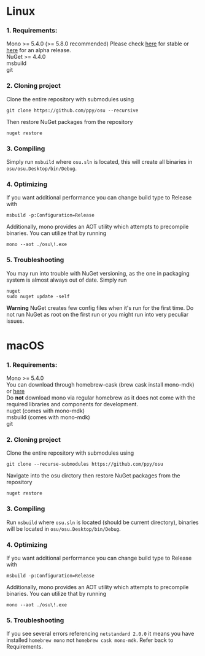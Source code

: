 # Linux
### 1. Requirements:
Mono >= 5.4.0 (>= 5.8.0 recommended)
Please check [here](http://www.mono-project.com/download/) for stable or [here](http://www.mono-project.com/download/alpha/) for an alpha release.  
NuGet >= 4.4.0  
msbuild  
git

### 2. Cloning project
Clone the entire repository with submodules using
```
git clone https://github.com/ppy/osu --recursive
```
Then restore NuGet packages from the repository
```
nuget restore
```
### 3. Compiling
Simply run `msbuild` where `osu.sln` is located, this will create all binaries in `osu/osu.Desktop/bin/Debug`.
### 4. Optimizing
If you want additional performance you can change build type to Release with
```
msbuild -p:Configuration=Release
```
Additionally, mono provides an AOT utility which attempts to precompile binaries. You can utilize that by running
```
mono --aot ./osu\!.exe
```
### 5. Troubleshooting
You may run into trouble with NuGet versioning, as the one in packaging system is almost always out of date. Simply run 
```
nuget
sudo nuget update -self
```
**Warning** NuGet creates few config files when it's run for the first time.
Do not run NuGet as root on the first run or you might run into very peculiar issues.

# macOS
### 1. Requirements:
Mono >= 5.4.0  
You can download through homebrew-cask (brew cask install mono-mdk) or [here](http://www.mono-project.com/download/)  
Do **not** download mono via regular homebrew as it does not come with the required libraries and components for development.  
nuget (comes with mono-mdk)  
msbuild (comes with mono-mdk)  
git  

### 2. Cloning project
Clone the entire repository with submodules using
```
git clone --recurse-submodules https://github.com/ppy/osu
```
Navigate into the osu dirctory then restore NuGet packages from the repository
```
nuget restore
```
### 3. Compiling
Run `msbuild` where `osu.sln` is located (should be current directory), binaries will be located in `osu/osu.Desktop/bin/Debug`.
### 4. Optimizing
If you want additional performance you can change build type to Release with
```
msbuild -p:Configuration=Release
```
Additionally, mono provides an AOT utility which attempts to precompile binaries. You can utilize that by running
```
mono --aot ./osu\!.exe
```
### 5. Troubleshooting
If you see several errors referencing `netstandard 2.0.0` it means you have installed `homebrew mono` not `homebrew cask mono-mdk`. Refer back to Requirements.
